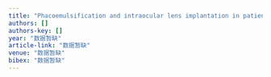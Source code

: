 ```yaml
---
title: "Phacoemulsification and intraocular lens implantation in patients with chronic renal failure and cataract"
authors: []
authors-key: []
year: "数据暂缺"
article-link: "数据暂缺"
venue: "数据暂缺"
bibex: "数据暂缺"
---
```

